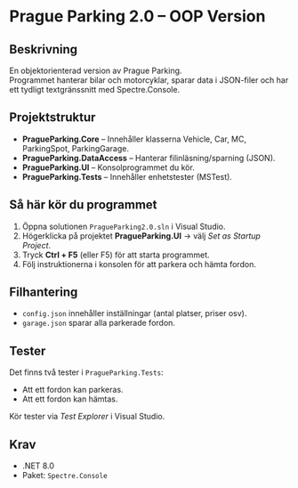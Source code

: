 ﻿# Prague Parking 2.0 – OOP Version

##  Beskrivning
En objektorienterad version av Prague Parking.  
Programmet hanterar bilar och motorcyklar, sparar data i JSON-filer och har ett tydligt textgränssnitt med Spectre.Console.

##  Projektstruktur
- **PragueParking.Core** – Innehåller klasserna Vehicle, Car, MC, ParkingSpot, ParkingGarage.
- **PragueParking.DataAccess** – Hanterar filinläsning/sparning (JSON).
- **PragueParking.UI** – Konsolprogrammet du kör.
- **PragueParking.Tests** – Innehåller enhetstester (MSTest).

##  Så här kör du programmet
1. Öppna solutionen `PragueParking2.0.sln` i Visual Studio.
2. Högerklicka på projektet **PragueParking.UI** → välj *Set as Startup Project*.
3. Tryck **Ctrl + F5** (eller F5) för att starta programmet.
4. Följ instruktionerna i konsolen för att parkera och hämta fordon.

##  Filhantering
- `config.json` innehåller inställningar (antal platser, priser osv).
- `garage.json` sparar alla parkerade fordon.

##  Tester
Det finns två tester i `PragueParking.Tests`:
- Att ett fordon kan parkeras.
- Att ett fordon kan hämtas.

Kör tester via *Test Explorer* i Visual Studio.

##  Krav
- .NET 8.0
- Paket: `Spectre.Console`
